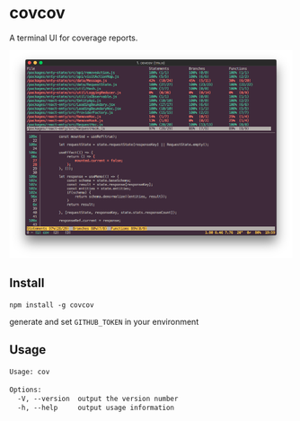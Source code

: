 # covcov
A terminal UI for coverage reports.

![screenshot](screenshot.png)

## Install

```
npm install -g covcov
```

generate and set `GITHUB_TOKEN` in your environment



## Usage

```
Usage: cov

Options:
  -V, --version  output the version number
  -h, --help     output usage information
```

